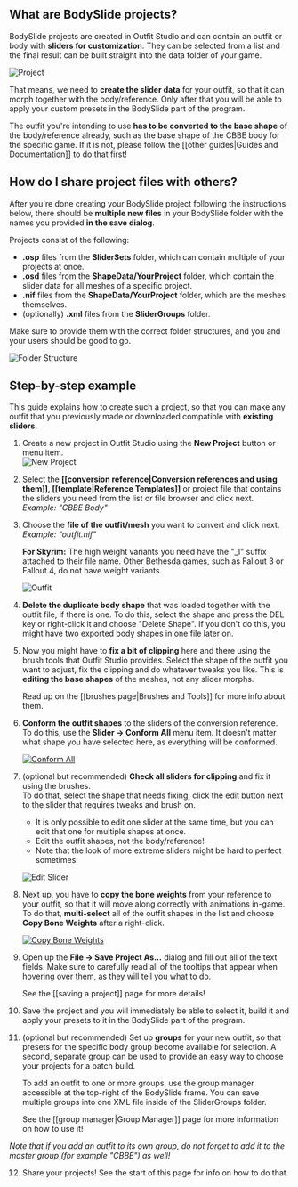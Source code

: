## What are BodySlide projects?
BodySlide projects are created in Outfit Studio and can contain an outfit or body with **sliders for customization**. They can be selected from a list and the final result can be built straight into the data folder of your game.

![Project](http://i.imgur.com/fW6FuGO.png)

That means, we need to **create the slider data** for your outfit, so that it can morph together with the body/reference. Only after that you will be able to apply your custom presets in the BodySlide part of the program.

The outfit you're intending to use **has to be converted to the base shape** of the body/reference already, such as the base shape of the CBBE body for the specific game. If it is not, please follow the [[other guides|Guides and Documentation]] to do that first!

## How do I share project files with others?
After you're done creating your BodySlide project following the instructions below, there should be **multiple new files** in your BodySlide folder with the names you provided **in the save dialog**.

Projects consist of the following:
* **.osp** files from the **SliderSets** folder, which can contain multiple of your projects at once.
* **.osd** files from the **ShapeData/YourProject** folder, which contain the slider data for all meshes of a specific project.
* **.nif** files from the **ShapeData/YourProject** folder, which are the meshes themselves.
* (optionally) **.xml** files from the **SliderGroups** folder.

Make sure to provide them with the correct folder structures, and you and your users should be good to go.

![Folder Structure](http://i.imgur.com/Wt0bif1.png)

## Step-by-step example
This guide explains how to create such a project, so that you can make any outfit that you previously made or downloaded compatible with **existing sliders**.

1. Create a new project in Outfit Studio using the **New Project** button or menu item.  
![New Project](http://i.imgur.com/KxNNU2K.png)

2. Select the **[[conversion reference|Conversion references and using them]], [[template|Reference Templates]]** or project file that contains the sliders you need from the list or file browser and click next.  
_Example: "CBBE Body"_

3. Choose the **file of the outfit/mesh** you want to convert and click next.  
_Example: "outfit.nif"_

    **For Skyrim:** The high weight variants you need have the "_1" suffix attached to their file name. Other Bethesda games, such as Fallout 3 or Fallout 4, do not have weight variants.

    ![Outfit](http://i.imgur.com/GC8l0Ar.png)

4. **Delete the duplicate body shape** that was loaded together with the outfit file, if there is one. To do this, select the shape and press the DEL key or right-click it and choose "Delete Shape". If you don't do this, you might have two exported body shapes in one file later on.

5. Now you might have to **fix a bit of clipping** here and there using the brush tools that Outfit Studio provides. Select the shape of the outfit you want to adjust, fix the clipping and do whatever tweaks you like. This is **editing the base shapes** of the meshes, not any slider morphs.

    Read up on the [[brushes page|Brushes and Tools]] for more info about them.

6. **Conform the outfit shapes** to the sliders of the conversion reference.  
To do this, use the **Slider -> Conform All** menu item. It doesn't matter what shape you have selected here, as everything will be conformed.

    [![Conform All](http://i.imgur.com/sf1FvMZm.png)](http://i.imgur.com/sf1FvMZ.png)

7. (optional but recommended) **Check all sliders for clipping** and fix it using the brushes.  
To do that, select the shape that needs fixing, click the edit button next to the slider that requires tweaks and brush on.

    * It is only possible to edit one slider at the same time, but you can edit that one for multiple shapes at once.
    * Edit the outfit shapes, not the body/reference!
    * Note that the look of more extreme sliders might be hard to perfect sometimes.

    ![Edit Slider](http://i.imgur.com/ONVygUd.png)

8. Next up, you have to **copy the bone weights** from your reference to your outfit, so that it will move along correctly with animations in-game. To do that, **multi-select** all of the outfit shapes in the list and choose **Copy Bone Weights** after a right-click.

    [![Copy Bone Weights](http://i.imgur.com/xlVgiZhm.png)](http://i.imgur.com/xlVgiZh.png)

9. Open up the **File -> Save Project As...** dialog and fill out all of the text fields. Make sure to carefully read all of the tooltips that appear when hovering over them, as they will tell you what to do.

    See the [[saving a project]] page for more details!

10. Save the project and you will immediately be able to select it, build it and apply your presets to it in the BodySlide part of the program.

11. (optional but recommended) Set up **groups** for your new outfit, so that presets for the specific body group become available for selection. A second, separate group can be used to provide an easy way to choose your projects for a batch build.

    To add an outfit to one or more groups, use the group manager accessible at the top-right of the BodySlide frame. You can save multiple groups into one XML file inside of the SliderGroups folder.

    See the [[group manager|Group Manager]] page for more information on how to use it!

   _Note that if you add an outfit to its own group, do not forget to add it to the master group (for example "CBBE") as well!_

12. Share your projects! See the start of this page for info on how to do that.
